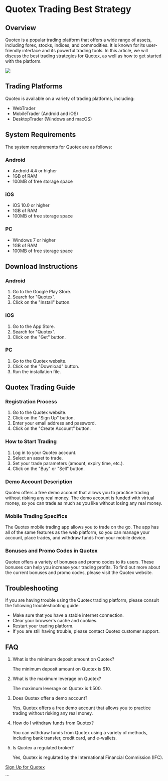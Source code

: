 # Quotex Trading Best Strategy

## Overview

Quotex is a popular trading platform that offers a wide range of assets,
including forex, stocks, indices, and commodities. It is known for its
user-friendly interface and its powerful trading tools. In this article,
we will discuss the best trading strategies for Quotex, as well as how
to get started with the platform.

[![](https://static.quotex.io/files/4_en/300_250.jpg)](https://traff.sbs/brokerqxlid)

## Trading Platforms

Quotex is available on a variety of trading platforms, including:

-   WebTrader
-   MobileTrader (Android and iOS)
-   DesktopTrader (Windows and macOS)

## System Requirements

The system requirements for Quotex are as follows:

### Android

-   Android 4.4 or higher
-   1GB of RAM
-   100MB of free storage space

### iOS

-   iOS 10.0 or higher
-   1GB of RAM
-   100MB of free storage space

### PC

-   Windows 7 or higher
-   1GB of RAM
-   100MB of free storage space

## Download Instructions

### Android

1.  Go to the Google Play Store.
2.  Search for "Quotex".
3.  Click on the "Install" button.

### iOS

1.  Go to the App Store.
2.  Search for "Quotex".
3.  Click on the "Get" button.

### PC

1.  Go to the Quotex website.
2.  Click on the "Download" button.
3.  Run the installation file.

## Quotex Trading Guide

### Registration Process

1.  Go to the Quotex website.
2.  Click on the "Sign Up" button.
3.  Enter your email address and password.
4.  Click on the "Create Account" button.

### How to Start Trading

1.  Log in to your Quotex account.
2.  Select an asset to trade.
3.  Set your trade parameters (amount, expiry time, etc.).
4.  Click on the "Buy" or "Sell" button.

### Demo Account Description

Quotex offers a free demo account that allows you to practice trading
without risking any real money. The demo account is funded with virtual
money, so you can trade as much as you like without losing any real
money.

### Mobile Trading Specifics

The Quotex mobile trading app allows you to trade on the go. The app has
all of the same features as the web platform, so you can manage your
account, place trades, and withdraw funds from your mobile device.

### Bonuses and Promo Codes in Quotex

Quotex offers a variety of bonuses and promo codes to its users. These
bonuses can help you increase your trading profits. To find out more
about the current bonuses and promo codes, please visit the Quotex
website.

## Troubleshooting

If you are having trouble using the Quotex trading platform, please
consult the following troubleshooting guide:

-   Make sure that you have a stable internet connection.
-   Clear your browser\'s cache and cookies.
-   Restart your trading platform.
-   If you are still having trouble, please contact Quotex customer
    support.

## FAQ

1.  What is the minimum deposit amount on Quotex?

    The minimum deposit amount on Quotex is \$10.

2.  What is the maximum leverage on Quotex?

    The maximum leverage on Quotex is 1:500.

3.  Does Quotex offer a demo account?

    Yes, Quotex offers a free demo account that allows you to practice
    trading without risking any real money.

4.  How do I withdraw funds from Quotex?

    You can withdraw funds from Quotex using a variety of methods,
    including bank transfer, credit card, and e-wallets.

5.  Is Quotex a regulated broker?

    Yes, Quotex is regulated by the International Financial Commission
    (IFC).

[Sign Up for Quotex](\%22https://traff.sbs/brokerqxsignup\%22)

\`\`\`


